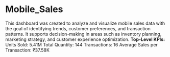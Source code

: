 # Mobile_Sales
This dashboard was created to analyze and visualize mobile sales data with the goal of identifying trends, customer preferences, and transaction patterns. It supports decision-making in areas such as inventory planning, marketing strategy, and customer experience optimization.
**Top-Level KPIs:**
Units Sold: 5.41M
Total Quantity: 144
Transactions: 16
Average Sales per Transaction: ₹37.58K
